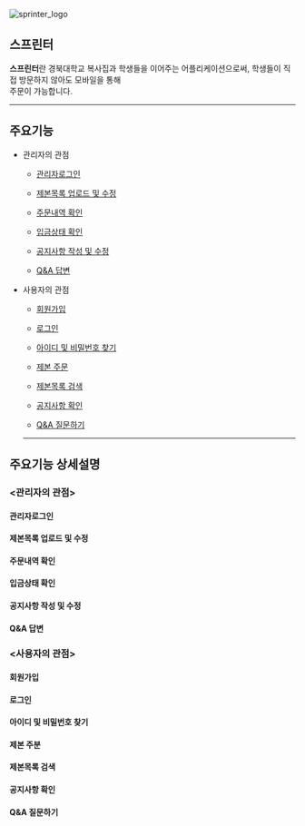 ![sprinter_logo](https://user-images.githubusercontent.com/48755699/80277519-67ea3580-872a-11ea-8ca7-a2d57ae62e2f.jpg)

## 스프린터

**스프린터**란 경북대학교 복사집과 학생들을 이어주는 어플리케이션으로써, 학생들이 직접 방문하지 않아도 모바일을 통해       
주문이 가능합니다.

---


## 주요기능

* 관리자의 관점
  
  * [관리자로그인](#관리자로그인)
  
  * [제본목록 업로드 및 수정](#제본목록-업로드-및-수정)
  * [주문내역 확인](#주문내역-확인)
  * [입금상태 확인](#입금상태-확인)
  * [공지사항 작성 및 수정](#공지사항-작성-및-수정)
  * [Q&A 답변](#q&a-답변)
  
  
  
* 사용자의 관점

  * [회원가입](#회원가입)
  
  * [로그인](#로그인)
  * [아이디 및 비밀번호 찾기](#아이디-및-비밀번호-찾기)
  * [제본 주문](#제본-주문)
  * [제본목록 검색](#제본목록-검색)
  * [공지사항 확인](#공지사항-확인)
  * [Q&A 질문하기](#q&a-질문하기)
  
  ---
  
## 주요기능 상세설명
  
### <관리자의 관점>
#### 관리자로그인
#### 제본목록 업로드 및 수정
#### 주문내역 확인
#### 입금상태 확인
#### 공지사항 작성 및 수정
#### Q&A 답변

### <사용자의 관점>
#### 회원가입
#### 로그인
#### 아이디 및 비밀번호 찾기
#### 제본 주분
#### 제본목록 검색
#### 공지사항 확인
#### Q&A 질문하기

